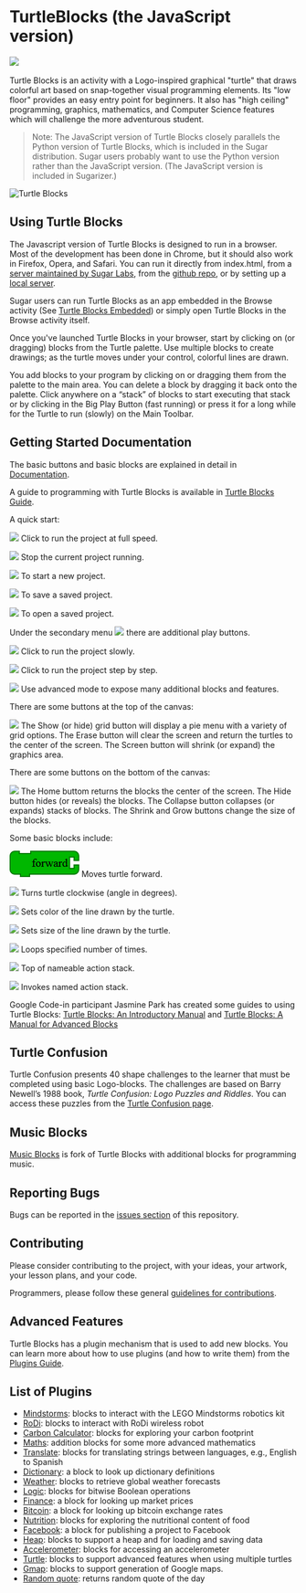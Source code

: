 TurtleBlocks (the JavaScript version)
=====================================
<img src='https://github.com/sugarlabs/turtleblocksjs/blob/master/activity/logo.png' />

Turtle Blocks is an activity with a Logo-inspired graphical "turtle"
that draws colorful art based on snap-together visual programming
elements. Its "low floor" provides an easy entry point for
beginners. It also has "high ceiling" programming, graphics,
mathematics, and Computer Science features which will challenge the
more adventurous student.

> Note: The JavaScript version of Turtle Blocks closely parallels the
> Python version of Turtle Blocks, which is included in the Sugar
> distribution. Sugar users probably want to use the Python version
> rather than the JavaScript version. (The JavaScript version is
> included in Sugarizer.)

![Turtle Blocks](https://github.com/sugarlabs/turtleblocksjs/blob/master/screenshots/screenshot-2019-12-4%20Turtle%20Block%20JS.gif "Turtle Blocks")

Using Turtle Blocks
------------------- 

The Javascript version of Turtle Blocks is designed to run in a
browser. Most of the development has been done in Chrome, but it
should also work in Firefox, Opera, and Safari. You can run it
directly from index.html, from a [server maintained by Sugar
Labs](https://turtle.sugarlabs.org), from the [github
repo](https://rawgit.com/sugarlabs/turtleblocksjs/master/index.html),
or by setting up a [local
server](https://github.com/sugarlabs/turtleblocksjs/blob/master/server.md).

Sugar users can run Turtle Blocks as an app embedded in the Browse
activity (See [Turtle Blocks
Embedded](https://github.com/sugarlabs/turtle-blocks-embedded-activity))
or simply open Turtle Blocks in the Browse activity itself.

Once you've launched Turtle Blocks in your browser, start by clicking
on (or dragging) blocks from the Turtle palette. Use multiple blocks
to create drawings; as the turtle moves under your control, colorful
lines are drawn.

You add blocks to your program by clicking on or dragging them from
the palette to the main area. You can delete a block by dragging it
back onto the palette. Click anywhere on a “stack” of blocks to start
executing that stack or by clicking in the Big Play Button 
(fast running) or press it for a long while for the Turtle
to run (slowly) on the Main Toolbar.

Getting Started Documentation
-----------------------------

The basic buttons and basic blocks are explained in detail in [Documentation](https://github.com/sugarlabs/turtleblocksjs/blob/master/documentation/README.md).

A guide to programming with Turtle Blocks is available in [Turtle Blocks Guide](https://github.com/sugarlabs/turtleblocksjs/blob/master/guide/README.md).

A quick start:

<img src='https://github.com/sugarlabs/turtleblocksjs/blob/master/header-icons/play.png' /> Click to run the project at full speed.

<img src='https://github.com/sugarlabs/turtleblocksjs/blob/master/header-icons/stop.png' /> Stop the current project running.

<img src='https://github.com/sugarlabs/turtleblocksjs/blob/master/header-icons/new-project.png' /> To start a new project.

<img src='https://github.com/sugarlabs/turtleblocksjs/blob/master/header-icons/save-project.png' /> To save a saved project.

<img src='https://github.com/sugarlabs/turtleblocksjs/blob/master/header-icons/open-project.png' /> To open a saved project.

Under the secondary menu <img src='https://github.com/sugarlabs/turtleblocksjs/blob/master/header-icons/hamburger.png' /> there are additional play buttons.

<img src='https://github.com/sugarlabs/turtleblocksjs/blob/master/header-icons/play-slow.png' /> Click to run the project slowly.

<img src='https://github.com/sugarlabs/turtleblocksjs/blob/master/header-icons/step.png' /> Click to run the project step by step.

<img src='https://github.com/sugarlabs/turtleblocksjs/blob/master/header-icons/advanced-mode.png' /> Use advanced mode to expose many additional blocks and features.

There are some buttons at the top of the canvas:

<img src='https://github.com/sugarlabs/turtleblocksjs/blob/master/header-icons/erase.png' /> The Show (or hide) grid button will display a pie menu with a variety of grid options. The Erase button will clear the screen and return the turtles to the center of the screen. The Screen button will shrink (or expand) the graphics area.

There are some buttons on the bottom of the canvas:

<img src='https://github.com/sugarlabs/turtleblocksjs/blob/master/documentation/home-hide-collapse.png' />
The Home buttom returns the blocks the center of the screen. The Hide button hides (or reveals) the blocks. The Collapse button collapses (or expands) stacks of blocks. The Shrink and Grow buttons change the size of the blocks.

Some basic blocks include:

<img src='https://github.com/sugarlabs/turtleblocksjs/blob/master/documentation/forward.png' /> Moves turtle forward.

<img src='https://rawgithub.com/sugarlabs/turtleblocksjs/master/documentation/right.svg' /> Turns turtle clockwise (angle in degrees).

<img src='https://rawgithub.com/sugarlabs/turtleblocksjs/master/documentation/set_color.svg' /> Sets color of the line drawn by the turtle.

<img src='https://rawgithub.com/sugarlabs/turtleblocksjs/master/documentation/set_pen_size.svg' /> Sets size of the line drawn by the turtle.

<img src='https://rawgithub.com/sugarlabs/turtleblocksjs/master/documentation/repeat.svg' /> Loops specified number of times.

<img src='https://rawgithub.com/sugarlabs/turtleblocksjs/master/documentation/action_flow.svg' /> Top of nameable action stack.

<img src='https://rawgithub.com/sugarlabs/turtleblocksjs/master/documentation/action.svg' /> Invokes named action stack.

Google Code-in participant Jasmine Park has created some guides to
using Turtle Blocks: [Turtle Blocks: An Introductory
Manual](http://people.sugarlabs.org/walter/TurtleBlocksIntroductoryManual.pdf)
and [Turtle Blocks: A Manual for Advanced
Blocks](http://people.sugarlabs.org/walter/TurtleBlocksAdvancedBlocksManual.pdf)

Turtle Confusion
----------------

Turtle Confusion presents 40 shape challenges to the learner that must
be completed using basic Logo-blocks. The challenges are based on
Barry Newell’s 1988 book, *Turtle Confusion: Logo Puzzles and
Riddles*. You can access these puzzles from the [Turtle Confusion
page](https://github.com/sugarlabs/turtleblocksjs/blob/master/guide/Confusion.md).

Music Blocks
------------

[Music Blocks](https://github.com/sugarlabs/musicblocks) is fork of
Turtle Blocks with additional blocks for programming music.

Reporting Bugs
--------------

Bugs can be reported in the
[issues section](https://github.com/sugarlabs/turtleblocksjs/issues) of
this repository.

Contributing
------------

Please consider contributing to the project, with your ideas, your
artwork, your lesson plans, and your code.

Programmers, please follow these general
[guidelines for contributions](https://github.com/sugarlabs/sugar-docs/blob/master/src/contributing.md).

Advanced Features
-----------------

Turtle Blocks has a plugin mechanism that is used to add new
blocks. You can learn more about how to use plugins (and how to write
them) from the [Plugins
Guide](https://github.com/sugarlabs/turtleblocksjs/blob/master/plugins/README.md).

List of Plugins
---------------

* [Mindstorms](https://github.com/SAMdroid-apps/turtlestorm): blocks to interact with the LEGO Mindstorms robotics kit
* [RoDi](https://raw.githubusercontent.com/sugarlabs/turtleblocksjs/master/plugins/rodi.json): blocks to interact with RoDi wireless robot
* [Carbon Calculator](https://raw.githubusercontent.com/sugarlabs/turtleblocksjs/master/plugins/carbon_calculator.json): blocks for exploring your carbon footprint
* [Maths](https://raw.githubusercontent.com/sugarlabs/turtleblocksjs/master/plugins/maths.json): addition blocks for some more advanced mathematics
* [Translate](https://raw.githubusercontent.com/sugarlabs/turtleblocksjs/master/plugins/translate.json): blocks for translating strings between languages, e.g., English to Spanish
* [Dictionary](https://raw.githubusercontent.com/sugarlabs/turtleblocksjs/master/plugins/dictionary.json): a block to look up dictionary definitions
* [Weather](https://raw.githubusercontent.com/sugarlabs/turtleblocksjs/master/plugins/weather.json): blocks to retrieve global weather forecasts
* [Logic](https://raw.githubusercontent.com/sugarlabs/turtleblocksjs/master/plugins/logic.json): blocks for bitwise Boolean operations
* [Finance](https://raw.githubusercontent.com/sugarlabs/turtleblocksjs/master/plugins/finance.json): a block for looking up market prices
* [Bitcoin](https://raw.githubusercontent.com/sugarlabs/turtleblocksjs/master/plugins/bitcoin.json): a block for looking up bitcoin exchange rates
* [Nutrition](https://raw.githubusercontent.com/sugarlabs/turtleblocksjs/master/plugins/nutrition.json): blocks for exploring the nutritional content of food
* [Facebook](https://raw.githubusercontent.com/sugarlabs/turtleblocksjs/master/plugins/facebook.json): a block for publishing a project to Facebook
* [Heap](https://raw.githubusercontent.com/sugarlabs/turtleblocksjs/master/plugins/heap.json): blocks to support a heap and for loading and saving data
* [Accelerometer](https://raw.githubusercontent.com/sugarlabs/turtleblocksjs/master/plugins/accelerometer.json): blocks for accessing an accelerometer
* [Turtle](https://raw.githubusercontent.com/sugarlabs/turtleblocksjs/master/plugins/turtle.json): blocks to support advanced features when using multiple turtles
* [Gmap](https://raw.githubusercontent.com/sugarlabs/turtleblocksjs/master/plugins/gmap.json): blocks to support generation of Google maps.
* [Random quote](https://raw.githubusercontent.com/sugarlabs/turtleblocksjs/master/plugins/random_quote.json): returns random quote of the day
